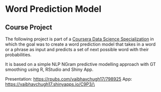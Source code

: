# Word Prediction Model 
## Course Project

The following project is part of a [Coursera Data Science Specialization](https://www.coursera.org/specializations/jhu-data-science) in which the goal was to create a word prediction model that takes in a word or a phrase as input and predicts a set of next possible word with their probabilities. 

It is based on a simple NLP NGram predictive modelling approach with GT smoothing using R, RStudio and Shiny App.

Presentation: https://rpubs.com/vaibhavchugh17/798925
App: https://vaibhavchugh17.shinyapps.io/C9P3/\
